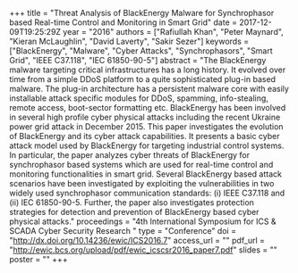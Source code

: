 +++
title = "Threat Analysis of BlackEnergy Malware for Synchrophasor based Real-time Control and Monitoring in Smart Grid"
date = 2017-12-09T19:25:29Z
year = "2016"
authors = ["Rafiullah Khan", "Peter Maynard", "Kieran McLaughlin", "David Laverty", "Sakir Sezer"]
keywords = ["BlackEnergy", "Malware", "Cyber Attacks", "Synchrophasors", "Smart Grid", "IEEE C37.118", "IEC 61850-90-5"]
abstract = "The BlackEnergy malware targeting critical infrastructures has a long history. It evolved over time from a simple DDoS platform to a quite sophisticated plug-in based malware. The plug-in architecture has a persistent malware core with easily installable attack specific modules for DDoS, spamming, info-stealing, remote access, boot-sector formatting etc. BlackEnergy has been involved in several high profile cyber physical attacks including the recent Ukraine power grid attack in December 2015. This paper investigates the evolution of BlackEnergy and its cyber attack capabilities. It presents a basic cyber attack model used by BlackEnergy for targeting industrial control systems. In particular, the paper analyzes cyber threats of BlackEnergy for synchrophasor based systems which are used for real-time control and monitoring functionalities in smart grid. Several BlackEnergy based attack scenarios have been investigated by exploiting the vulnerabilities in two widely used synchrophasor communication standards: (i) IEEE C37.118 and (ii) IEC 61850-90-5. Further, the paper also investigates protection strategies for detection and prevention of BlackEnergy based cyber physical attacks."
proceedings = "4th International Symposium for ICS & SCADA Cyber Security Research "
type = "Conference"
doi = "http://dx.doi.org/10.14236/ewic/ICS2016.7"
access_url = ""
pdf_url = "http://ewic.bcs.org/upload/pdf/ewic_icscsr2016_paper7.pdf"
slides = ""
poster = ""
+++
